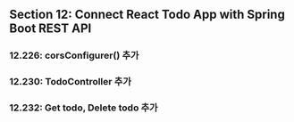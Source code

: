 ## Section 12: Connect React Todo App with Spring Boot REST API

### 12.226: corsConfigurer() 추가

### 12.230: TodoController 추가

### 12.232: Get todo, Delete todo 추가